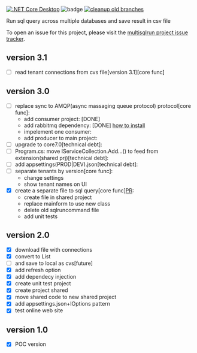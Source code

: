 [![.NET Core Desktop](https://github.com/fkostya/multisqlrun/actions/workflows/dotnet-desktop.yml/badge.svg)](https://github.com/fkostya/multisqlrun/actions/workflows/dotnet-desktop.yml) ![badge](https://img.shields.io/endpoint?url=https://gist.githubusercontent.com/fkostya/6139c93439673c361cd0aebd8462e298/raw/code-coverage.json) 
[![cleanup old branches](https://github.com/fkostya/multisqlrun/actions/workflows/housekeeping.yml/badge.svg?branch=master)](https://github.com/fkostya/multisqlrun/actions/workflows/housekeeping.yml)



Run sql query across multiple databases and save result in csv file

To open an issue for this project, please visit the [multisqlrun project issue tracker](https://github.com/fkostya/multisqlrun/issues).

## version 3.1
- [ ] read tenant connections from cvs file[version 3.1][core func]
## version 3.0
- [ ] replace sync to AMQP(async massaging queue protocol) protocol[core func]:
	* add consumer project: [DONE]
	* add rabbitmq dependency: [DONE]
		[how to install](https://medium.com/geekculture/installing-rabbitmq-on-windows-4411f5114a84)
	* impelement one consumer:
	* add producer to main project:
- [ ] upgrade to core7.0[technical debt]:
- [ ] Program.cs: move IServiceCollection.Add...() to feed from extension(shared prj)[technical debt]:
- [ ] add appsettings(PROD|DEV).json[technical debt]:
- [ ] separate tenants by version[core func]:
	* change settings
	* show tenant names on UI
- [X] create a separate file to sql query[core func][PR](https://github.com/fkostya/multisqlrun/pull/11):
	* create file in shared project
	* replace mainform to use new class
	* delete old sqlruncommand file
	* add unit tests
## version 2.0
- [X] download file with connections
- [X] convert to List
- [ ] and save to local as cvs[future]
- [X] add refresh option
- [X] add dependecy injection
- [X] create unit test project
- [X] create project shared
- [X] move shared code to new shared project
- [X] add appsettings.json+IOptions pattern
- [X] test online web site
## version 1.0
- [X] POC version
